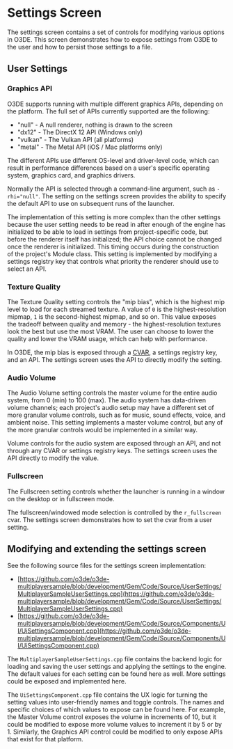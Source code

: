 # Settings Screen

The settings screen contains a set of controls for modifying various options in O3DE. This screen demonstrates how to expose settings from O3DE to the user and how to persist those settings to a file. 

## User Settings
### Graphics API

O3DE supports running with multiple different graphics APIs, depending on the platform. The full set of APIs currently supported are the following:

* "null" - A null renderer, nothing is drawn to the screen
* "dx12" - The DirectX 12 API (Windows only)
* "vulkan" - The Vulkan API (all platforms)
* "metal" - The Metal API (iOS / Mac platforms only)

The different APIs use different OS-level and driver-level code, which can result in performance differences based on a user's specific operating system, graphics card, and graphics drivers.

Normally the API is selected through a command-line argument, such as `-rhi="null"`. The setting on the settings screen provides the ability to specify the default API to use on subsequent runs of the launcher.

The implementation of this setting is more complex than the other settings because the user setting needs to be read in after enough of the engine has initialized to be able to load in settings from project-specific code, but before the renderer itself has initialized; the API choice cannot be changed once the renderer is initialized. This timing occurs during the construction of the project's Module class. This setting is implemented by modifying a settings registry key that controls what priority the renderer should use to select an API.

### Texture Quality

The Texture Quality setting controls the "mip bias", which is the highest mip level to load for each streamed texture. A value of `0` is the highest-resolution mipmap, `1` is the second-highest mipmap, and so on. This value exposes the tradeoff between quality and memory - the highest-resolution textures look the best but use the most VRAM. The user can choose to lower the quality and lower the VRAM usage, which can help with performance.

In O3DE, the mip bias is exposed through a [CVAR](https://www.o3de.org/docs/user-guide/appendix/cvars/), a settings registry key, and an API. The settings screen uses the API to directly modify the setting.

### Audio Volume

The Audio Volume setting controls the master volume for the entire audio system, from 0 (min) to 100 (max). The audio system has data-driven volume channels; each project's audio setup may have a different set of more granular volume controls, such as for music, sound effects, voice, and ambient noise. This setting implements a master volume control, but any of the more granular controls would be implemented in a similar way.

Volume controls for the audio system are exposed through an API, and not through any CVAR or settings registry keys. The settings screen uses the API directly to modify the value.

### Fullscreen

The Fullscreen setting controls whether the launcher is running in a window on the desktop or in fullscreen mode.

The fullscreen/windowed mode selection is controlled by the `r_fullscreen` cvar. The settings screen demonstrates how to set the cvar from a user setting.

## Modifying and extending the settings screen

See the following source files for the settings screen implementation:
* [https://github.com/o3de/o3de-multiplayersample/blob/development/Gem/Code/Source/UserSettings/MultiplayerSampleUserSettings.cpp](https://github.com/o3de/o3de-multiplayersample/blob/development/Gem/Code/Source/UserSettings/MultiplayerSampleUserSettings.cpp)
* [https://github.com/o3de/o3de-multiplayersample/blob/development/Gem/Code/Source/Components/UI/UiSettingsComponent.cpp](https://github.com/o3de/o3de-multiplayersample/blob/development/Gem/Code/Source/Components/UI/UiSettingsComponent.cpp)

The `MultiplayerSampleUserSettings.cpp` file contains the backend logic for loading and saving the user settings and applying the settings to the engine. The default values for each setting can be found here as well. More settings could be exposed and implemented here.

The `UiSettingsComponent.cpp` file contains the UX logic for turning the setting values into user-friendly names and toggle controls. The names and specific choices of which values to expose can be found here. For example, the Master Volume control exposes the volume in increments of 10, but it could be modified to expose more volume values to increment it by 5 or by 1. Similarly, the Graphics API control could be modified to only expose APIs that exist for that platform.
